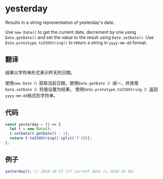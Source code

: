 # yesterday

Results in a string representation of yesterday's date.

Use `new Date()` to get the current date, decrement by one using `Date.getDate()` and set the value to the result using `Date.setDate()`.
Use `Date.prototype.toISOString()` to return a string in `yyyy-mm-dd` format.

## 翻译

结果以字符串形式表示昨天的日期。

使用`new Date（）`获取当前日期，使用`Date.getDate（）`减一，并使用`Date.setDate（）`将值设置为结果。
使用`Date.prototype.toISOString（）`返回`yyyy-mm-dd`格式的字符串。

## 代码

```js
const yesterday = () => {
  let t = new Date();
  t.setDate(t.getDate() - 1);
  return t.toISOString().split('T')[0];
};
```

## 例子

```js
yesterday(); // 2018-10-17 (if current date is 2018-10-18)
```
